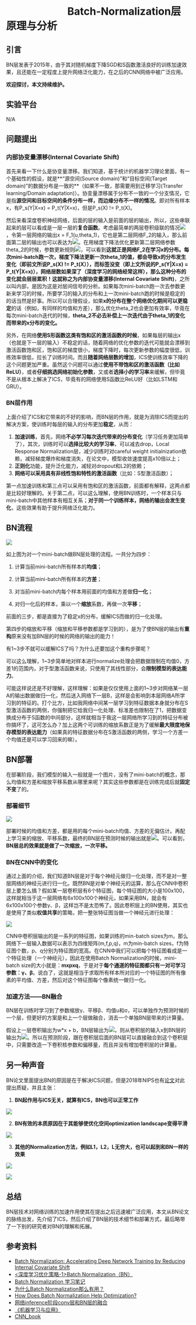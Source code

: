 # 　　　　　　Batch-Normalization层原理与分析
## 引言

BN层发表于2015年，由于其对随机梯度下降SGD和S函数激活良好的训练加速效果，且还能在一定程度上提升网络泛化能力，在之后的CNN网络中被广泛应用。

**欢迎探讨，本文持续维护。**

## 实验平台

N/A

## 问题提出

### 内部协变量漂移(Internal Covariate Shift)

首先来看一下什么是协变量漂移。我们知道，基于统计的机器学习理论里面，有一个基础性的假设，就是**“源空间(Source domain)”和“目标空间(Target domain)”的数据分布是一致的**（如果不一致，那需要用到迁移学习(Transfer learning/Domain adaptation)）。协变量漂移属于分布不一致的一个分支情况，它是指**源空间和目标空间的条件分布一样，而边缘分布不一样的情况**。即对所有样本x，有P_s(Y|X=x) = P_t(Y|X=x)，但是P_s(X) != P_t(X)。

然后来看深度卷积神经网络，后面的层的输入是前面的层的输出，所以，这些串联起来的层可以看成是一层一层的**复合函数**。考虑最简单的两层卷积级联的情况![](images/213118.png)，令第一层网络的输出x = F_1(u,theta_1)，它也是第二层网络F_2的输入，那么前面第二层的输出也可以表达为![](images/213536.png)。在用梯度下降法优化更新第二层网络参数theta_2的时候，参数更新规则![](images/213528.png)，可以看到**这就正是网络F_2在学习x的分布。**每次mini-batch跑一次，梯度下降法**更新一次theta_1的值，都会导致x的分布发生变化（即前文所说P_s(X) != P_t(X）），而标签没变（即上文所说的P_s(Y|X=x) = P_t(Y|X=x)），网络层数如果深了（深度学习的网络经常这样），那么这种分布的变化就会层层累积！这就称之为内部协变量漂移(Internal Covariate Shift)**，之所以叫内部，是因为这是对层间信号的分析。如果每次mini-batch跑一次去参数更新来学习的时候，所要学习的输入的分布和上一次mini-batch跑的时候是稳定的的话当然是好事。所以可以合理假设，如果**x的分布在整个网络优化期间可以更稳定**的话（例如，有同样的均值和方差），那么优化theta_2也会更加有效率，毕竟在每次mini-batch迭代的时候，**theta_2不必去补偿上一次迭代由于theta_1的变化而带来的x分布的变化。**

另外，在网络**使用S形函数这类有饱和区的激活函数的时候**，如果每层的输出x（也就是下一层的输入）不稳定的话，随着网络的优化参数的迭代可能就会漂移到激活函数饱和区，饱和区的梯度很小，梯度下降时，每次更新参数的幅度很低，训练效率很低，拉长了训练时间。而且**随着网络层数的增加**，ICS使训练效率下降的这个问题更加严重。虽然这个问题可以通过**使用不带饱和区的激活函数（比如ReLU）**，或者**仔细挑选网络初始化参数**，又或者**选择小的学习率**来缓解，但毕竟不是从根本上解决了ICS，毕竟有的网络使用S函数比ReLU好（比如LSTM和GRU）。


### BN层作用

上面介绍了ICS和它带来的不好的影响，而BN层的作用，就是为消除ICS而提出的解决方案，使训练时每层的输入的分布更加**稳定**，从而：

1. **加速训练**，首先，网络**不必学习每次迭代带来的分布变化**（学习任务更加简单了），其次，训练时可以**选择比较大的学习率**，可以减去drop，Local Response Normalization层，减少训练时对careful weight initialnization依赖，减轻梯度爆炸和梯度消失，在论文中，模型收敛速度提高x10倍以上；
2. **正则化**功能，提升泛化能力，减轻对dropout和L2的依赖；
3. **网络可以采用具有非线性饱和特性的激活函数**（比如：S型激活函数）；

第一点加速训练和第三点可以采用有饱和区的激活函数，前面都有解释，这两点都是比较好理解的。关于第二点，可以这么理解，使用BN训练时，一个样本只与mini-batch中其他样本有相互关系；**对于同一个训练样本，网络的输出会发生变化**，这些效果有助于提升网络泛化能力。

## BN流程

![](images/224019.png)

如上图为对一个mini-batch做BN层处理的流程。一共分为四步：

1. 计算当前mini-batch所有样本的**均值**；

2. 计算当前mini-batch所有样本的**方差**；

3. 对当前mini-batch内每个样本用前面的均值和方差做**归一化**；

4. 对归一化后的样本，乘以一个**缩放**系数，再做一次**平移**；

前面的三步，都是直接为了稳定x的分布，缓解ICS而做的归一化处理。

第四步的缩放和平移（缩放和平移参数都是学习到的），是为了使BN层的输出有**重构**原来没有加BN层的时候的网络的输出的能力！

有1~3步不就可以缓解ICS了吗？为什么还要加这个重构步骤呢？

可以这么理解，1~3步简单地对样本进行normalize处理会把数据限制在均值0，方差1的范围内，对于型激活函数来说，只使用了其线性部分，会**限制模型的表达能力**。

可能这样说还是不好理解，这样理解：如果是仅仅使用上面的1~3步对网络某一层A的输出数据做归一化，然后送入网络下一层B，这样是会影响到本层网络A所学习到的特征的。打个比方，比如我网络中间某一层学习到特征数据本身就分布在S型激活函数的两侧，你强制把它给我归一化处理、标准差也限制在了1，把数据变换成分布于S函数的中间部分，这样就相当于我这一层网络所学习到的特征分布被你搞坏了，这可怎么办？加上这两个可训练的缩放系数正是为了缓解**最大限度地保存模型的表达能力**（如果真的特征数据分布在S激活函数的两侧，学习一个方差一个均值还是可以学习回来的嘛）。

## BN部署

在部署阶段，我们模型的输入一般就是一个图片，没有了mini-batch的概念，那么均值和方差和缩放平移系数从哪里来呢？其实这些参数都是在训练完成后就**固定不变**了的。

### 部署细节

![](images/233104.png)

部署时候的均值和方差，都是用的每个mini-batch均值、方差的无偏估计。再配上学习来的缩放、平移系数，最终的BN层在预测时候的输出就是![](images/233310.png)。可以看到，**BN层总的效果就是做了一次缩放，一次平移。**

### BN在CNN中的变化

通过上面的介绍，我们知道BN层是对于每个神经元做归一化处理，而不是对一整层网络的神经元进行归一化。既然BN是对单个神经元的运算，那么在CNN中卷积层上要怎么搞？假如某一层卷积层有6个特征图，每个特征图的大小是100x100，这样就相当于这一层网络有6x100x100个神经元，如果采用BN，就会有6x100x100个参数γ、β，这样岂不是太恐怖了。因此卷积层上的BN使用，其实也是使用了类似**权值共享**的策略，把一整张特征图当做一个神经元进行处理：

![](images/Selection_343.png)

CNN中卷积层输出的是一系列的特征图，如果训练的min-batch sizes为m，那么网络下一层输入数据可以表示为四维矩阵(m,f,p,q)，m为min-batch sizes，f为特征图个数，p、q分别为特征图的宽高。在CNN中我们可以把每个特征图看成是一个特征处理（一个神经元），因此在使用Batch Normalization的时候，mini-batch size的大小就是：**mxpxq**，于是对于**每个通道的特征图都只有一对可学习参数：γ、β**。说白了，这就是相当于求取所有样本所对应的一个特征图的所有像素的平均值、方差，然后对这个特征图每个像素统一做归一化。

### 加速方法——BN融合

BN层在训练时学习到了参数缩放γ、平移β、均值u和σ，可以单独作为预测时候的一个层，但更好的方案是和上一个层做融合，消去一个单独BN层带来的计算量。

假设上一层卷积输出为w\*x + b，BN层输出为![](images/Selection_345.png)，则从卷积层的输入x到BN层的输出为![](images/Selection_346.png)。所以在预测阶段，跟在卷积层后面的BN层可以直接融合到这个卷积层中，只需要改造一下卷积核参数和偏移量，而且并没有增加卷积层的计算量。

## 另一种声音

BN论文里面提出BN的原因是在于解决ICS问题，但是2018年NIPS也有[论文](https://arxiv.org/abs/1805.11604)对此提出质疑，并且主张：

1. **BN起作用与ICS无关，就算有ICS，BN也可以正常工作**

![](images/Selection_347.png)

2. **BN有效的本质原因在于其能够使优化空间optimization landscape变得平滑**

![](images/Selection_348.png)

3. **其他的Normalization方法，例如L1，L2，L无穷大，也可以起到和BN一样的效果**

![](images/Selection_349.png)

![](images/Selection_350.png)

## 总结

BN层技术对网络训练的加速作用使其在提出之后迅速被广泛应用，本文从BN论文的脉络出发，先介绍了ICS，然后介绍了BN层的技术细节和部署方式，最后略带了一下别的研究者对BN的理解和拓展。

## 参考资料

+ [Batch Normalization: Accelerating Deep Network Training by Reducing Internal Covariate Shift](https://arxiv.org/abs/1502.03167)
+ [<深度学习优化策略-1>Batch Normalization（BN）](https://zhuanlan.zhihu.com/p/26702482)
+ [Batch Normalization 学习笔记](https://blog.csdn.net/hjimce/article/details/50866313)
+ [为什么Batch Normalization那么有用？](https://zhuanlan.zhihu.com/p/52749286)
+ [How Does Batch Normalization Help Optimization?](https://arxiv.org/abs/1805.11604)
+ [网络inference阶段conv层和BN层的融合](https://zhuanlan.zhihu.com/p/48005099)
+ [《机器学习与应用》](https://book.douban.com/subject/30445238/)
+ [CNN_book](http://210.28.132.67/weixs/book/CNN_book.pdf)
